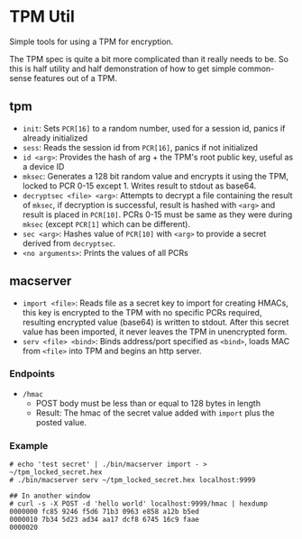 # TPM Util

Simple tools for using a TPM for encryption.

The TPM spec is quite a bit more complicated than it really needs to be.
So this is half utility and half demonstration of how to get simple common-sense
features out of a TPM.

## tpm
* `init`: Sets `PCR[16]` to a random number, used for a session id, panics if already initialized
* `sess`: Reads the session id from `PCR[16]`, panics if not initialized
* `id <arg>`: Provides the hash of arg + the TPM's root public key, useful as a device ID
* `mksec`: Generates a 128 bit random value and encrypts it using the TPM, locked to PCR 0-15 except 1.
  Writes result to stdout as base64.
* `decryptsec <file> <arg>`: Attempts to decrypt a file containing the result of `mksec`, if decryption
  is successful, result is hashed with `<arg>` and result is placed in `PCR[10]`. PCRs 0-15 must be same
  as they were during `mksec` (except `PCR[1]` which can be different).
* `sec <arg>`: Hashes value of `PCR[10]` with `<arg>` to provide a secret derived from `decryptsec`.
* `<no arguments>`: Prints the values of all PCRs

## macserver
* `import <file>`: Reads file as a secret key to import for creating HMACs, this key is encrypted to the
TPM with no specific PCRs required, resulting encrypted value (base64) is written to stdout. After this
secret value has been imported, it never leaves the TPM in unencrypted form.
* `serv <file> <bind>`: Binds address/port specified as `<bind>`, loads MAC from `<file>` into TPM and
begins an http server.

### Endpoints
* `/hmac`
  * POST body must be less than or equal to 128 bytes in length
  * Result: The hmac of the secret value added with `import` plus the posted value.

### Example

```
# echo 'test secret' | ./bin/macserver import - > ~/tpm_locked_secret.hex
# ./bin/macserver serv ~/tpm_locked_secret.hex localhost:9999

## In another window
# curl -s -X POST -d 'hello world' localhost:9999/hmac | hexdump
0000000 fc85 9246 f5d6 71b3 0963 e858 a12b b5ed
0000010 7b34 5d23 ad34 aa17 dcf8 6745 16c9 faae
0000020
```